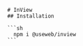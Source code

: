 
        # InView
        ## Installation

        ```sh
          npm i @useweb/inview
        ```
        